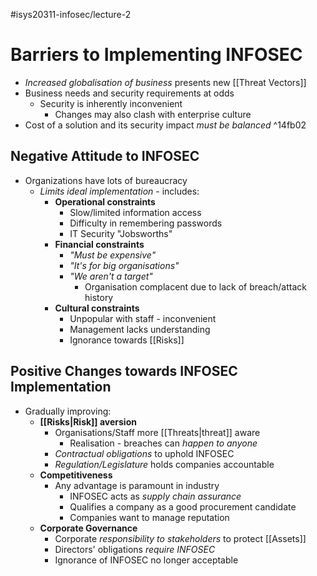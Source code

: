 #isys20311-infosec/lecture-2 
# Barriers to Implementing INFOSEC

- *Increased globalisation of business* presents new [[Threat Vectors]]
- Business needs and security requirements at odds
	- Security is inherently inconvenient
		- Changes may also clash with enterprise culture
- Cost of a solution and its security impact *must be balanced* ^14fb02

## Negative Attitude to INFOSEC

- Organizations have lots of bureaucracy
	- *Limits ideal implementation* - includes:
		- **Operational constraints**
			- Slow/limited information access
			- Difficulty in remembering passwords
			- IT Security "Jobsworths"
		- **Financial constraints**
			- *"Must be expensive"*
			- *"It's for big organisations"*
			- *"We aren't a target"*
				- Organisation complacent due to lack of breach/attack history
		- **Cultural constraints**
			- Unpopular with staff - inconvenient
			- Management lacks understanding
			- Ignorance towards [[Risks]]

## Positive Changes towards INFOSEC Implementation

- Gradually improving:
	- **[[Risks|Risk]] aversion**
		- Organisations/Staff more [[Threats|threat]] aware
			- Realisation - breaches can *happen to anyone*
		- *Contractual obligations* to uphold INFOSEC
		- *Regulation/Legislature* holds companies accountable
	- **Competitiveness**
		- Any advantage is paramount in industry
			- INFOSEC acts as *supply chain assurance*
			- Qualifies a company as a good procurement candidate
			- Companies want to manage reputation
	- **Corporate Governance**
		- Corporate *responsibility to stakeholders* to protect [[Assets]]
		- Directors' obligations *require INFOSEC*
		- Ignorance of INFOSEC no longer acceptable
